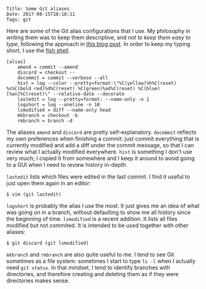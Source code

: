     Title: Some Git aliases
    Date: 2017-08-15T18:18:11
    Tags: git

Here are some of the Git alias configurations that I use. My philosophy in
writing them was to keep them descriptive, and *not to keep them easy to type*,
following the approach in [this blog
post](http://blog.wittchen.biz.pl/my-approach-to-git-aliases/). In order to keep
my typing short, I use the [fish shell](http://fishshell.com).

<!-- more -->

```
[alias]
	amend = commit --amend
	discard = checkout --
	docommit = commit --verbose --all
	hist = log --color --pretty=format:\"%C(yellow)%h%C(reset) %s%C(bold red)%d%C(reset) %C(green)%ad%C(reset) %C(blue)[%an]%C(reset)\" --relative-date --decorate
	lastedit = log --pretty=format: --name-only -n 1
	logshort = log --oneline -n 10
    lsmodified = diff --name-only head
	mkbranch = checkout -b
	rmbranch = branch -d
```

The aliases `amend` and `discard` are pretty self-explanatory. `docommit`
reflects my own preferences when finishing a commit: just commit everything that
is currently modified and add a diff under the commit message, so that I can
review what I actually modified everywhere. `hist` is something I don't use very
much; I copied it from somewhere and I keep it around to avoid going to a GUI
when I need to review history in-depth.

`lastedit` lists which files were edited in the last commit. I find it useful to
just open them again in an editor:

```
$ vim (git lastedit)
```

`logshort` is probably the alias I use the most. It just gives me an idea of
what was going on in a branch, without defaulting to show me all history since
the beginning of time. `lsmodified` is a recent addition. It lists all files
modified but not commited. It is intended to be used together with other
aliases:

```
$ git discard (git lsmodified)
```

`mkbranch` and `rmbranch` are also quite useful to me. I tend to see Git
sometimes as a file system: sometimes I start to type `ls -l` when I actually
need `git status`. In that mindset, I tend to identify branches with
directories, and therefore creating and deleting them as if they were
directories makes sense.
